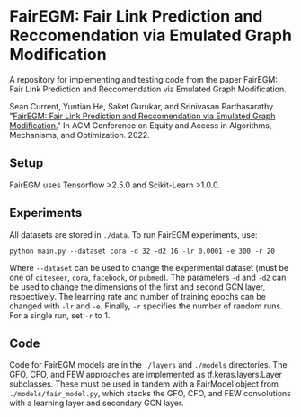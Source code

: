 # FairEGM: Fair Link Prediction and Reccomendation via Emulated Graph Modification
A repository for implementing and testing code from the paper FairEGM: Fair Link Prediction and Reccomendation via Emulated Graph Modification.

Sean Current, Yuntian He, Saket Gurukar, and Srinivasan Parthasarathy. "[FairEGM: Fair Link Prediction and Reccomendation via Emulated Graph Modification.](https://eaamo.org/papers/current-3.pdf)" In ACM Conference on Equity and Access in Algorithms, Mechanisms, and Optimization. 2022.

## Setup
FairEGM uses Tensorflow >2.5.0 and Scikit-Learn >1.0.0.

## Experiments
All datasets are stored in `./data`. To run FairEGM experiments, use:

    python main.py --dataset cora -d 32 -d2 16 -lr 0.0001 -e 300 -r 20
    
Where `--dataset` can be used to change the experimental dataset (must be one of `citeseer`, `cora`, `facebook`, or `pubmed`). The parameters `-d` and `-d2` can be used to change the dimensions of the first and second GCN layer, respectively. The learning rate and number of training epochs can be changed with `-lr` and `-e`. Finally, `-r` specifies the number of random runs. For a single run, set `-r` to 1.

## Code

Code for FairEGM models are in the `./layers` and `./models` directories. The GFO, CFO, and FEW approaches are implemented as tf.keras.layers.Layer subclasses. These must be used in tandem with a FairModel object from `./models/fair_model.py`, which stacks the GFO, CFO, and FEW convolutions with a learning layer and secondary GCN layer. 
